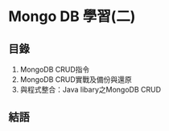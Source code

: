 # Mongo DB 學習(二) #

## 目錄 ##

1. MongoDB CRUD指令
2. MongoDB CRUD實戰及備份與還原
3. 與程式整合：Java libary之MongoDB CRUD

## 結語 ##